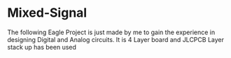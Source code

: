 # Mixed-Signal
The following Eagle Project is just made by me to gain the experience in designing  Digital and Analog circuits.
It is 4 Layer board and JLCPCB Layer stack up has been used
